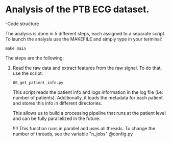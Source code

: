 # Analysis of the PTB ECG dataset.

-Code structure

The analysis is done in 5 different steps, each assigned to a separate script. To launch the analysis use the MAKEFILE and simply type in your terminal:
```
make main
```
The steps are the following: 
  1. Read the raw data and extract features from the raw signal. 
     To do that, use the script: 
     ```
     00_get_patient_info.py
     ```
     This script reads the patient info and logs information in the log file
     (i.e: number of patients). Additionally, it loads the metadata for each patient
     and stores this info in different directories.

     This allows us to build a processing pipeline that runs at the patient level
     and can be fully parallelized in the future.

     !!!! This function runs in parallel and uses all threads. To change the 
     number of threads, see the variable "n_jobs" @config.py
